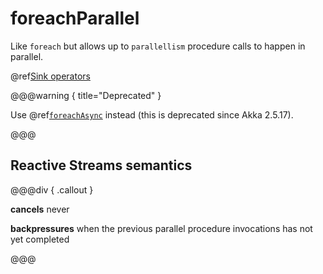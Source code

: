 # foreachParallel

Like `foreach` but allows up to `parallellism` procedure calls to happen in parallel.

@ref[Sink operators](../index.md#sink-operators)

@@@warning { title="Deprecated" }

Use @ref[`foreachAsync`](foreachAsync.md) instead (this is deprecated since Akka 2.5.17).

@@@

## Reactive Streams semantics

@@@div { .callout }

**cancels** never

**backpressures** when the previous parallel procedure invocations has not yet completed

@@@

